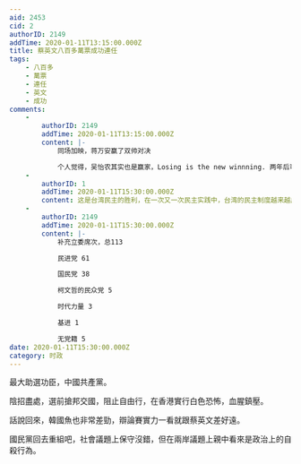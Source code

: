 ```yaml
---
aid: 2453
cid: 2
authorID: 2149
addTime: 2020-01-11T13:15:00.000Z
title: 蔡英文八百多萬票成功連任
tags:
    - 八百多
    - 萬票
    - 連任
    - 英文
    - 成功
comments:
    -
        authorID: 2149
        addTime: 2020-01-11T13:15:00.000Z
        content: |-
            同场加映，蒋万安赢了双帅对决

            个人觉得，吴怡农其实也是赢家，Losing is the new winnning. 两年后可以选新北市市长啊。保证当选。
    -
        authorID: 1
        addTime: 2020-01-11T15:30:00.000Z
        content: 这是台湾民主的胜利，在一次又一次民主实践中，台湾的民主制度越来越成熟，祝贺蔡英文，祝贺民进党。
    -
        authorID: 2149
        addTime: 2020-01-11T15:30:00.000Z
        content: |-
            补充立委席次，总113

            民进党 61

            国民党 38

            柯文哲的民众党 5

            时代力量 3

            基进 1

            无党籍 5
date: 2020-01-11T15:30:00.000Z
category: 时政
---
```


最大助選功臣，中國共產黨。

陰招盡處，選前搶邦交國，阻止自由行，在香港實行白色恐怖，血腥鎮壓。

話說回來，韓國魚也非常差勁，辯論賽實力一看就跟蔡英文差好遠。

國民黨回去重組吧，社會議題上保守沒錯，但在兩岸議題上親中看來是政治上的自殺行為。
